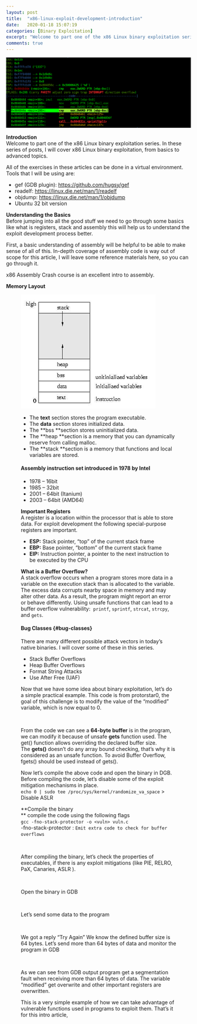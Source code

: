 ```yaml
---
layout: post
title:  "x86-linux-exploit-development-introduction"
date:   2020-01-18 15:07:19
categories: [Binary Exploitation]
excerpt: "Welcome to part one of the x86 Linux binary exploitation series. In these series of posts, I will cover x86 Linux binary exploitation, from basics to advanced topics."
comments: true
---
```


![HTB-jerry](/img/feature1.PNG)


**Introduction**  
Welcome to part one of the x86 Linux binary exploitation series. In these series of posts, I will cover x86 Linux binary exploitation, from basics to advanced topics.

All of the exercises in these articles can be done in a virtual environment. Tools that I will be using are: 

  * gef (GDB plugin): <https://github.com/hugsy/gef> 
  * readelf: <https://linux.die.net/man/1/readelf> 
  * objdump: <https://linux.die.net/man/1/objdump> 
  * Ubuntu 32 bit version

**Understanding the Basics**  
Before jumping into all the good stuff we need to go through some basics like what is registers, stack and assembly this will help us to understand the exploit development process better.

First, a basic understanding of assembly will be helpful to be able to make sense of all of this. In-depth coverage of assembly code is way out of scope for this article, I will leave some reference materials here, so you can go through it.

x86 Assembly Crash course is an excellent intro to assembly. <figure class="wp-block-embed-youtube wp-block-embed is-type-video is-provider-youtube wp-embed-aspect-16-9 wp-has-aspect-ratio">

<div class="wp-block-embed__wrapper">
</div></figure> 

  
**Memory Layout**<figure class="wp-block-image size-large is-resized">

![Memory-Layout](/img/6-0.jpg)


  * The&nbsp;**text**&nbsp;section stores the program executable. 
  * The&nbsp;**data**&nbsp;section stores initialized data.
  * The&nbsp;**bss&nbsp;**section stores uninitialized data.
  * The&nbsp;**heap&nbsp;**section is a memory that you can dynamically reserve from calling&nbsp;malloc. 
  * The&nbsp;**stack&nbsp;**section is a memory that functions and local variables are stored. 

#### Assembly instruction set introduced in 1978 by Intel 

  * 1978 &#8211; 16bit 
  * 1985 &#8211; 32bit 
  * 2001 &#8211; 64bit (Itanium) 
  * 2003 &#8211; 64bit (AMD64)

**Important Registers**  
A register is a location within the processor that is able to store data. For exploit development the following special-purpose registers are important.

  * **ESP:** Stack pointer, “top” of the current stack frame 
  * **EBP:** Base pointer, “bottom” of the current stack frame
  * **EIP:** Instruction pointer, a pointer to the next instruction to be executed by the CPU

**What is a Buffer Overflow?**  
A stack overflow occurs when a program stores more data in a variable on the execution stack than is allocated to the variable. The excess data corrupts nearby space in memory and may alter other data. As a result, the program might report an error or behave differently. Using unsafe functions that can lead to a buffer overflow vulnerability:&nbsp; `printf`,&nbsp;`sprintf`,&nbsp;`strcat`,&nbsp;`strcpy`, and&nbsp;`gets`. 

#### Bug Classes {#bug-classes}

There are many different possible attack vectors in today’s native binaries. I will cover some of these in this series.

  * Stack Buffer Overflows
  * Heap Buffer Overflows
  * Format String Attacks
  * Use After Free (UAF)

Now that we have some idea about binary exploitation, let’s do a simple practical example. This code is from protorstar0, the goal of this challenge is to modify the value of the &#8220;modified&#8221; variable, which is now equal to 0.<figure class="wp-block-image size-large">

<img src="https://blog.ptrace.net/wp-content/uploads/2019/12/image.png" alt="" class="wp-image-102" srcset="https://blog.ptrace.net/wp-content/uploads/2019/12/image.png 803w, https://blog.ptrace.net/wp-content/uploads/2019/12/image-300x125.png 300w, https://blog.ptrace.net/wp-content/uploads/2019/12/image-768x319.png 768w, https://blog.ptrace.net/wp-content/uploads/2019/12/image-624x260.png 624w" sizes="(max-width: 803px) 100vw, 803px" /> </figure> 

From the code we can see a **64-byte buffer**&nbsp;is in the program, we can modify it because of unsafe **gets**&nbsp;function used. The get() function allows overriding the declared buffer size.  
The **gets()** doesn’t do any array bound checking, that&#8217;s why it is considered as an unsafe function. To avoid Buffer Overflow, fgets() should be used instead of gets().

Now let&#8217;s compile the above code and open the binary in DGB. Before compiling the code, let&#8217;s disable some of the exploit mitigation mechanisms in place.  
`echo 0 | sudo tee /proc/sys/kernel/randomize_va_space` > Disable ASLR

**Compile the binary  
** compile the code using the following flags  
`gcc -fno-stack-protector -o <vuln> vuln.c`  
-fno-stack-protector :  `Emit extra code to check for buffer overflows`  
<figure class="wp-block-image size-large">

<img src="https://blog.ptrace.net/wp-content/uploads/2019/12/10.png" alt="" class="wp-image-204" srcset="https://blog.ptrace.net/wp-content/uploads/2019/12/10.png 871w, https://blog.ptrace.net/wp-content/uploads/2019/12/10-300x55.png 300w, https://blog.ptrace.net/wp-content/uploads/2019/12/10-768x140.png 768w, https://blog.ptrace.net/wp-content/uploads/2019/12/10-624x114.png 624w" sizes="(max-width: 871px) 100vw, 871px" /> </figure> 

After compiling the binary, let&#8217;s check the properties of executables, if there is any exploit mitigations (like PIE, RELRO, PaX, Canaries, ASLR ).  
<figure class="wp-block-image size-large">

<img src="https://blog.ptrace.net/wp-content/uploads/2019/12/9.png" alt="" class="wp-image-202" srcset="https://blog.ptrace.net/wp-content/uploads/2019/12/9.png 709w, https://blog.ptrace.net/wp-content/uploads/2019/12/9-300x62.png 300w, https://blog.ptrace.net/wp-content/uploads/2019/12/9-624x129.png 624w" sizes="(max-width: 709px) 100vw, 709px" /> </figure> 

Open the binary in GDB<figure class="wp-block-image size-large">

<img src="https://blog.ptrace.net/wp-content/uploads/2019/12/6.png" alt="" class="wp-image-160" srcset="https://blog.ptrace.net/wp-content/uploads/2019/12/6.png 742w, https://blog.ptrace.net/wp-content/uploads/2019/12/6-300x53.png 300w, https://blog.ptrace.net/wp-content/uploads/2019/12/6-624x111.png 624w" sizes="(max-width: 742px) 100vw, 742px" /> </figure> 

Let&#8217;s send some data to the program<figure class="wp-block-image size-large">

<img src="https://blog.ptrace.net/wp-content/uploads/2019/12/5.png" alt="" class="wp-image-141" srcset="https://blog.ptrace.net/wp-content/uploads/2019/12/5.png 838w, https://blog.ptrace.net/wp-content/uploads/2019/12/5-300x44.png 300w, https://blog.ptrace.net/wp-content/uploads/2019/12/5-768x113.png 768w, https://blog.ptrace.net/wp-content/uploads/2019/12/5-624x92.png 624w" sizes="(max-width: 838px) 100vw, 838px" /> </figure> 

We got a reply &#8220;Try Again&#8221; We know the defined buffer size is 64 bytes. Let&#8217;s send more than 64 bytes of data and monitor the program in GDB<figure class="wp-block-image size-large">

<img src="https://blog.ptrace.net/wp-content/uploads/2019/12/3.jpg" alt="" class="wp-image-117" srcset="https://blog.ptrace.net/wp-content/uploads/2019/12/3.jpg 882w, https://blog.ptrace.net/wp-content/uploads/2019/12/3-300x226.jpg 300w, https://blog.ptrace.net/wp-content/uploads/2019/12/3-768x577.jpg 768w, https://blog.ptrace.net/wp-content/uploads/2019/12/3-624x469.jpg 624w" sizes="(max-width: 882px) 100vw, 882px" /> </figure> 

As we can see from GDB output program get a segmentation fault when receiving more than 64 bytes of data. The variable &#8220;modified&#8221; get overwrite and other important registers are overwritten. 

  
This is a very simple example of how we can take advantage of vulnerable functions used in programs to exploit them. That&#8217;s it for this intro article,

<pre class="wp-block-code"><code></code></pre>
